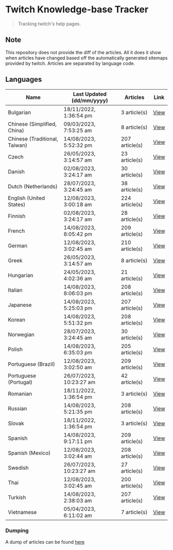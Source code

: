 # Twitch Knowledge-base Tracker
> Tracking twitch's help pages. 

## Note
This repository does not provide the diff of the articles. All it does it show when articles have changed based
off the automatically generated sitemaps provided by twitch. Articles are separated by language code.

## Languages

| Name                          | Last Updated (dd/mm/yyyy) | Articles       | Link                   |
|-------------------------------|---------------------------|----------------|------------------------|
| Bulgarian                     | 18/11/2022, 1:36:54 pm    | 3 article(s)   | [View](docs/bg.md)     |
| Chinese (Simplified, China)   | 09/03/2023, 7:53:25 am    | 8 article(s)   | [View](docs/zh_CN.md)  |
| Chinese (Traditional, Taiwan) | 14/08/2023, 5:52:32 pm    | 207 article(s) | [View](docs/zh_TW.md)  |
| Czech                         | 26/05/2023, 3:14:57 am    | 23 article(s)  | [View](docs/cs.md)     |
| Danish                        | 02/08/2023, 3:24:17 am    | 30 article(s)  | [View](docs/da.md)     |
| Dutch (Netherlands)           | 28/07/2023, 3:24:45 am    | 38 article(s)  | [View](docs/nl_NL.md)  |
| English (United States)       | 12/08/2023, 3:00:18 am    | 224 article(s) | [View](docs/en_US.md)  |
| Finnish                       | 02/08/2023, 3:24:17 am    | 28 article(s)  | [View](docs/fi.md)     |
| French                        | 14/08/2023, 8:05:42 pm    | 209 article(s) | [View](docs/fr.md)     |
| German                        | 12/08/2023, 3:02:45 am    | 210 article(s) | [View](docs/de.md)     |
| Greek                         | 26/05/2023, 3:14:57 am    | 8 article(s)   | [View](docs/el.md)     |
| Hungarian                     | 24/05/2023, 4:02:36 am    | 21 article(s)  | [View](docs/hu.md)     |
| Italian                       | 14/08/2023, 8:06:03 pm    | 208 article(s) | [View](docs/it.md)     |
| Japanese                      | 14/08/2023, 5:25:03 pm    | 207 article(s) | [View](docs/ja.md)     |
| Korean                        | 14/08/2023, 5:51:32 pm    | 208 article(s) | [View](docs/ko.md)     |
| Norwegian                     | 28/07/2023, 3:24:45 am    | 30 article(s)  | [View](docs/no.md)     |
| Polish                        | 14/08/2023, 6:35:03 pm    | 205 article(s) | [View](docs/pl.md)     |
| Portuguese (Brazil)           | 12/08/2023, 3:02:50 am    | 209 article(s) | [View](docs/pt_BR.md)  |
| Portuguese (Portugal)         | 26/07/2023, 10:23:27 am   | 42 article(s)  | [View](docs/pt_PT.md)  |
| Romanian                      | 18/11/2022, 1:36:54 pm    | 3 article(s)   | [View](docs/ro.md)     |
| Russian                       | 14/08/2023, 5:21:35 pm    | 208 article(s) | [View](docs/ru.md)     |
| Slovak                        | 18/11/2022, 1:36:54 pm    | 3 article(s)   | [View](docs/sk.md)     |
| Spanish                       | 14/08/2023, 9:17:11 pm    | 209 article(s) | [View](docs/es.md)     |
| Spanish (Mexico)              | 12/08/2023, 3:02:44 am    | 208 article(s) | [View](docs/es_MX.md)  |
| Swedish                       | 26/07/2023, 10:23:27 am   | 27 article(s)  | [View](docs/sv.md)     |
| Thai                          | 12/08/2023, 3:02:45 am    | 200 article(s) | [View](docs/th.md)     |
| Turkish                       | 14/08/2023, 2:38:03 am    | 207 article(s) | [View](docs/tr.md)     |
| Vietnamese                    | 05/04/2023, 6:11:02 am    | 7 article(s)   | [View](docs/vi.md)     |

### Dumping
A dump of articles can be found [here](docs/RAW.md)